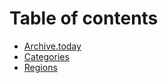 # Table of contents

* [Archive.today](README.md)
* [Categories](categories.md)
* [Regions](regions.md)
